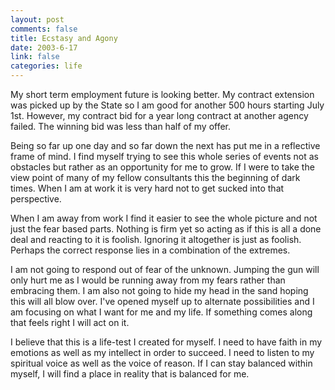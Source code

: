 ```yaml
--- 
layout: post
comments: false
title: Ecstasy and Agony
date: 2003-6-17
link: false
categories: life
---
```

My short term employment future is looking better. My contract extension was picked up by the State so I am good for another 500 hours starting July 1st. However, my contract bid for a year long contract at another agency failed. The winning bid was less than half of my offer.

Being so far up one day and so far down the next has put me in a reflective frame of mind. I find myself trying to see this whole series of events not as obstacles but rather as an opportunity for me to grow. If I were to take the view point of many of my fellow consultants this the beginning of dark times. When I am at work it is very hard not to get sucked into that perspective.

When I am away from work I find it easier to see the whole picture and not just the fear based parts. Nothing is firm yet so acting as if this is all a done deal and reacting to it is foolish. Ignoring it altogether is just as foolish. Perhaps the correct response lies in a combination of the extremes.

I am not going to respond out of fear of the unknown. Jumping the gun will only hurt me as I would be running away from my fears rather than embracing them. I am also not going to hide my head in the sand hoping this will all blow over. I've opened myself up to alternate possibilities and I am focusing on what I want for me and my life. If something comes along that feels right I will act on  it.

I believe that this is a life-test I created for myself. I need to have faith in my emotions as well as my intellect in order to succeed. I need to listen to my spiritual voice as well as the voice of reason. If I can stay balanced within myself, I will find a place in reality that is balanced for me.

